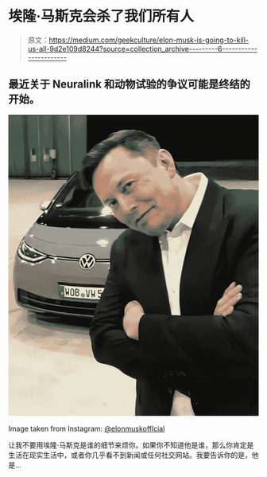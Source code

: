 # 埃隆·马斯克会杀了我们所有人

> 原文：<https://medium.com/geekculture/elon-musk-is-going-to-kill-us-all-9d2e109d8244?source=collection_archive---------6----------------------->

## 最近关于 Neuralink 和动物试验的争议可能是终结的开始。

![](img/3ced573a8c8074f588607bba274ea230.png)

Image taken from Instagram: [@elonmuskofflcial](https://www.instagram.com/elonmuskofflcial/)

让我不要用埃隆·马斯克是谁的细节来烦你。如果你不知道他是谁，那么你肯定是生活在现实生活中，或者你几乎看不到新闻或任何社交网站。我要告诉你的是，他是…